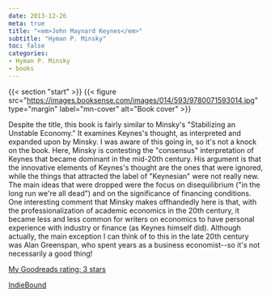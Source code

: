 ```yaml
---
date: 2013-12-26
meta: true
title: "<em>John Maynard Keynes</em>"
subtitle: "Hyman P. Minsky"
toc: false
categories:
- Hyman P. Minsky
- books
---
```


{{< section "start" >}}
{{< figure src="https://images.booksense.com/images/014/593/9780071593014.jpg" type="margin" label="mn-cover" alt="Book cover" >}}

Despite the title, this book is fairly similar to Minsky's "Stabilizing an Unstable Economy." It examines Keynes's thought, as interpreted and expanded upon by Minsky. I was aware of this going in, so it's not a knock on the book. Here, Minsky is contesting the "consensus" interpretation of Keynes that became dominant in the mid-20th century. His argument is that the innovative elements of Keynes's thought are the ones that were ignored, while the things that attracted the label of "Keynesian" were not really new. The main ideas that were dropped were the focus on disequilibrium ("in the long run we're all dead") and on the significance of financing conditions. One interesting comment that Minsky makes offhandedly here is that, with the professionalization of academic economics in the 20th century, it became less and less common for writers on economics to have personal experience with industry or finance (as Keynes himself did). Although actually, the main exception I can think of to this in the late 20th century was Alan Greenspan, who spent years as a business economist--so it's not necessarily a good thing!

[My Goodreads rating: 3 stars](https://www.goodreads.com/review/show/791203006)  

[IndieBound](https://www.indiebound.org/book/9780071593014)
